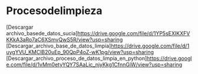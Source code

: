 # Procesodelimpieza
[Descargar archivo_basede_datos_sucia]https://drive.google.com/file/d/1YP5sEXIKXFVKKkA3aRo7aC6XSmvQwS5R/view?usp=sharing
[Descargar_archivo_base_de_datos_limpia]https://drive.google.com/file/d/1uygYVU_KMClB20uEp_90QpP4oZ-wK1pg/view?usp=sharing
[Descargar_archivo_proceso_de_datos_limpia_en_python]https://drive.google.com/file/d/1vMm0etyYQY7SAaLic_njyKkg1CfnnGiW/view?usp=sharing
